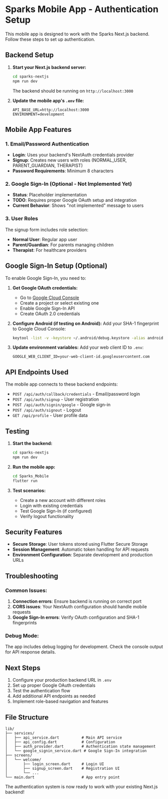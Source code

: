 # Sparks Mobile App - Authentication Setup

This mobile app is designed to work with the Sparks Next.js backend. Follow these steps to set up authentication.

## Backend Setup

1. **Start your Next.js backend server:**
   ```bash
   cd sparks-nextjs
   npm run dev
   ```
   The backend should be running on `http://localhost:3000`

2. **Update the mobile app's `.env` file:**
   ```
   API_BASE_URL=http://localhost:3000
   ENVIRONMENT=development
   ```

## Mobile App Features

### 1. Email/Password Authentication
- **Login**: Uses your backend's NextAuth credentials provider
- **Signup**: Creates new users with roles (NORMAL_USER, PARENT_GUARDIAN, THERAPIST)
- **Password Requirements**: Minimum 8 characters

### 2. Google Sign-In (Optional - Not Implemented Yet)
- **Status**: Placeholder implementation
- **TODO**: Requires proper Google OAuth setup and integration
- **Current Behavior**: Shows "not implemented" message to users

### 3. User Roles
The signup form includes role selection:
- **Normal User**: Regular app user
- **Parent/Guardian**: For parents managing children
- **Therapist**: For healthcare providers

## Google Sign-In Setup (Optional)

To enable Google Sign-In, you need to:

1. **Get Google OAuth credentials:**
   - Go to [Google Cloud Console](https://console.cloud.google.com/)
   - Create a project or select existing one
   - Enable Google Sign-In API
   - Create OAuth 2.0 credentials

2. **Configure Android (if testing on Android):**
   Add your SHA-1 fingerprint to Google Cloud Console:
   ```bash
   keytool -list -v -keystore ~/.android/debug.keystore -alias androiddebugkey -storepass android -keypass android
   ```

3. **Update environment variables:**
   Add your web client ID to `.env`:
   ```
   GOOGLE_WEB_CLIENT_ID=your-web-client-id.googleusercontent.com
   ```

## API Endpoints Used

The mobile app connects to these backend endpoints:

- `POST /api/auth/callback/credentials` - Email/password login
- `POST /api/auth/signup` - User registration
- `POST /api/auth/signin/google` - Google sign-in
- `POST /api/auth/signout` - Logout
- `GET /api/profile` - User profile data

## Testing

1. **Start the backend:**
   ```bash
   cd sparks-nextjs
   npm run dev
   ```

2. **Run the mobile app:**
   ```bash
   cd Sparks_Mobile
   flutter run
   ```

3. **Test scenarios:**
   - Create a new account with different roles
   - Login with existing credentials
   - Test Google Sign-In (if configured)
   - Verify logout functionality

## Security Features

- **Secure Storage**: User tokens stored using Flutter Secure Storage
- **Session Management**: Automatic token handling for API requests
- **Environment Configuration**: Separate development and production URLs

## Troubleshooting

### Common Issues:

1. **Connection errors**: Ensure backend is running on correct port
2. **CORS issues**: Your NextAuth configuration should handle mobile requests
3. **Google Sign-In errors**: Verify OAuth configuration and SHA-1 fingerprints

### Debug Mode:
The app includes debug logging for development. Check the console output for API response details.

## Next Steps

1. Configure your production backend URL in `.env`
2. Set up proper Google OAuth credentials
3. Test the authentication flow
4. Add additional API endpoints as needed
5. Implement role-based navigation and features

## File Structure

```
lib/
├── services/
│   ├── api_service.dart          # Main API service
│   ├── api_config.dart           # Configuration
│   ├── auth_provider.dart        # Authentication state management
│   └── google_signin_service.dart # Google Sign-In integration
├── screens/
│   └── welcome/
│       ├── login_screen.dart     # Login UI
│       ├── signup_screen.dart    # Registration UI
│       └── ...
└── main.dart                     # App entry point
```

The authentication system is now ready to work with your existing Next.js backend!
